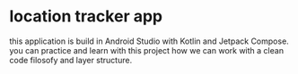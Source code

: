 # location tracker app
this application is build in Android Studio with Kotlin and Jetpack Compose.
you can practice and learn with this project how we can work with a clean code filosofy and layer structure.



